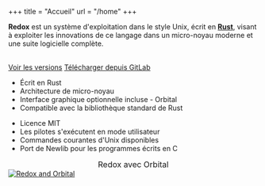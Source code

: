 +++
title = "Accueil"
url = "/home"
+++
<div class="row install-row">
  <div class="col-md-8">
    <p class="pitch">
      <b>Redox</b> est un système d'exploitation dans
      le style Unix, écrit en <a style="color: inherit;"
      href="https://www.rust-lang.org/fr/"><b>Rust</b></a>, visant
      à exploiter les innovations de ce langage dans un micro-noyau
      moderne et une suite logicielle complète.
    </p>
  </div>
  <div class="col-md-4 install-box">
    <br/>
    <a class="btn btn-primary" href="https://github.com/redox-os/redox/releases">Voir les versions</a>
    <a class="btn btn-default" href="https://gitlab.redox-os.org/redox-os/redox/">Télécharger depuis GitLab</a>
  </div>
</div>
<div class="row features">
  <div class="col-md-6">
    <ul class="laundry-list" style="margin-bottom: 0px;">
      <li>Écrit en Rust</li>
      <li>Architecture de micro-noyau</li>
      <li>Interface graphique optionnelle incluse - Orbital</li>
      <li>Compatible avec la bibliothèque standard de Rust</li>
    </ul>
  </div>
  <div class="col-md-6">
    <ul class="laundry-list">
      <li>Licence MIT</li>
      <li>Les pilotes s'exécutent en mode utilisateur</li>
      <li>Commandes courantes d'Unix disponibles</li>
      <li>Port de Newlib pour les programmes écrits en C</li>
    </ul>
  </div>
</div>
<div class="row features">
  <div class="col-sm-12">
    <div style="font-size: 16px; text-align: center;">
      Redox avec Orbital
    </div>
    <a href="/img/redox-orbital/large.png">
      <picture>
        <source media="(min-width: 1300px)" srcset="/img/redox-orbital/large.webp" type="image/webp">
        <source media="(min-width: 640px)" srcset="/img/redox-orbital/medium.webp" type="image/webp">
        <source media="(min-width: 320px)" srcset="/img/redox-orbital/medium.webp" type="image/webp">
        <source media="(min-width: 1300px)" srcset="/img/redox-orbital/large.png" type="image/png">
        <source media="(min-width: 640px)" srcset="/img/redox-orbital/medium.png" type="image/png">
        <source media="(min-width: 320px)" srcset="/img/redox-orbital/small.png" type="image/png">
        <img src="/img/redox-orbital/medium.png" class="img-responsive" alt="Redox and Orbital">
      </picture>
    </a>
  </div>
</div>
